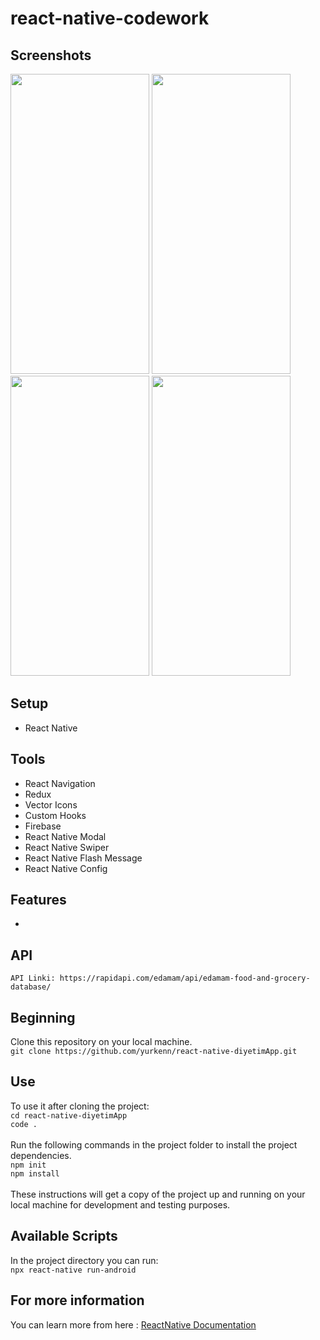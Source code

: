 # react-native-codework

## Screenshots

<div>
<img src="https://user-images.githubusercontent.com/69719126/210265085-eb48e777-5d60-43f6-8ae1-82b824d4d64d.png" width="222" height="480" />
<img src="https://user-images.githubusercontent.com/69719126/210265084-0e1f4c2c-3a59-4b0f-bd25-3e2bb6629f06.png" width="222" height="480" />
<img src="https://user-images.githubusercontent.com/69719126/210265082-4bc2bbc3-a6e5-4001-ae39-d40d48818e3a.png" width="222" height="480" />
<img src="https://user-images.githubusercontent.com/69719126/210265081-21ae8b65-1354-4171-b2b2-d117eeeee634.png" width="222" height="480" />
</div>

## Setup

- React Native

## Tools

- React Navigation
- Redux
- Vector Icons
- Custom Hooks
- Firebase
- React Native Modal
- React Native Swiper
- React Native Flash Message
- React Native Config

## Features

-

## API

`API Linki: https://rapidapi.com/edamam/api/edamam-food-and-grocery-database/`

## Beginning

Clone this repository on your local machine.
<br>
`git clone https://github.com/yurkenn/react-native-diyetimApp.git`

## Use

To use it after cloning the project:
<br>
`cd react-native-diyetimApp`
<br>
`code .`
<br>
<br>
Run the following commands in the project folder to install the project dependencies.
<br>
`npm init`
<br>
`npm install`
<br>
<br>
These instructions will get a copy of the project up and running on your local machine for development and testing purposes.

## Available Scripts

In the project directory you can run:
<br>
`npx react-native run-android`

## For more information

You can learn more from here : <a href="https://reactnative.dev/">ReactNative Documentation</a>
